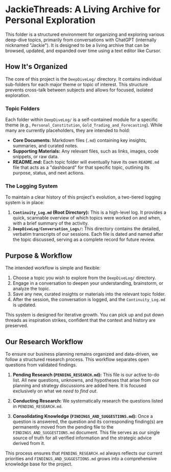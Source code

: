 # JackieThreads: A Living Archive for Personal Exploration

This folder is a structured environment for organizing and exploring various deep-dive topics, primarily from conversations with ChatGPT (internally nicknamed "Jackie"). It is designed to be a living archive that can be browsed, updated, and expanded over time using a text editor like Cursor.

## How It's Organized

The core of this project is the `DeepDiveLog/` directory. It contains individual sub-folders for each major theme or topic of interest. This structure prevents cross-talk between subjects and allows for focused, isolated exploration.

### Topic Folders

Each folder within `DeepDiveLog/` is a self-contained module for a specific theme (e.g., `Personal_Constitution`, `Gold_Trading_and_Forecasting`). While many are currently placeholders, they are intended to hold:
*   **Core Documents:** Markdown files (`.md`) containing key insights, summaries, and curated notes.
*   **Supporting Materials:** Any relevant files, such as links, images, code snippets, or raw data.
*   **README.md:** Each topic folder will eventually have its own `README.md` file that acts as a "dashboard" for that specific topic, outlining its purpose, status, and next actions.

### The Logging System

To maintain a clear history of this project's evolution, a two-tiered logging system is in place:

1.  **`Continuity_Log.md` (Root Directory):** This is a high-level log. It provides a quick, scannable overview of which topics were worked on and when, with a brief summary of the activity.
2.  **`DeepDiveLog/Conversation_Logs/`:** This directory contains the detailed, verbatim transcripts of our sessions. Each file is dated and named after the topic discussed, serving as a complete record for future review.

## Purpose & Workflow

The intended workflow is simple and flexible:
1.  Choose a topic you wish to explore from the `DeepDiveLog/` directory.
2.  Engage in a conversation to deepen your understanding, brainstorm, or analyze the topic.
3.  Save any new, curated insights or materials into the relevant topic folder.
4.  After the session, the conversation is logged, and the `Continuity_Log.md` is updated.

This system is designed for iterative growth. You can pick up and put down threads as inspiration strikes, confident that the context and history are preserved.

## Our Research Workflow

To ensure our business planning remains organized and data-driven, we follow a structured research process. This workflow separates open questions from validated findings.

1.  **Pending Research (`PENDING_RESEARCH.md`):** This file is our active to-do list. All new questions, unknowns, and hypotheses that arise from our planning and strategy discussions are added here. It is focused exclusively on what we *need to find out*.

2.  **Conducting Research:** We systematically research the questions listed in `PENDING_RESEARCH.md`.

3.  **Consolidating Knowledge (`FINDINGS_AND_SUGGESTIONS.md`):** Once a question is answered, the question and its corresponding finding(s) are permanently moved from the pending file to the `FINDINGS_AND_SUGGESTIONS.md` document. This file serves as our single source of truth for all verified information and the strategic advice derived from it.

This process ensures that `PENDING_RESEARCH.md` always reflects our current priorities and `FINDINGS_AND_SUGGESTIONS.md` grows into a comprehensive knowledge base for the project.